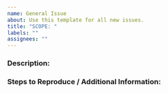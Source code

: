 ```yaml
---
name: General Issue
about: Use this template for all new issues.
title: "SCOPE: "
labels: ""
assignees: ""
---
```


### Description:

### Steps to Reproduce / Additional Information:
